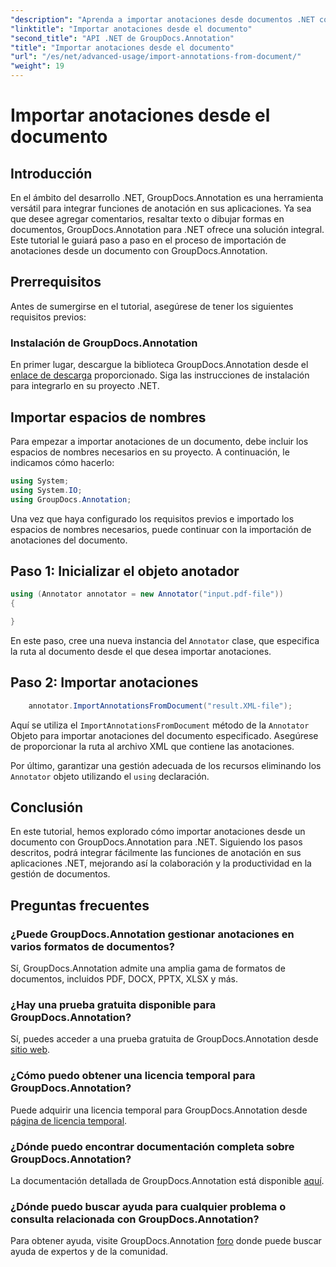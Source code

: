 ```yaml
---
"description": "Aprenda a importar anotaciones desde documentos .NET con GroupDocs.Annotation. Siga nuestro tutorial paso a paso para una integración perfecta."
"linktitle": "Importar anotaciones desde el documento"
"second_title": "API .NET de GroupDocs.Annotation"
"title": "Importar anotaciones desde el documento"
"url": "/es/net/advanced-usage/import-annotations-from-document/"
"weight": 19
---
```


# Importar anotaciones desde el documento

## Introducción
En el ámbito del desarrollo .NET, GroupDocs.Annotation es una herramienta versátil para integrar funciones de anotación en sus aplicaciones. Ya sea que desee agregar comentarios, resaltar texto o dibujar formas en documentos, GroupDocs.Annotation para .NET ofrece una solución integral. Este tutorial le guiará paso a paso en el proceso de importación de anotaciones desde un documento con GroupDocs.Annotation.
## Prerrequisitos
Antes de sumergirse en el tutorial, asegúrese de tener los siguientes requisitos previos:
### Instalación de GroupDocs.Annotation
En primer lugar, descargue la biblioteca GroupDocs.Annotation desde el [enlace de descarga](https://releases.groupdocs.com/annotation/net/) proporcionado. Siga las instrucciones de instalación para integrarlo en su proyecto .NET.

## Importar espacios de nombres
Para empezar a importar anotaciones de un documento, debe incluir los espacios de nombres necesarios en su proyecto. A continuación, le indicamos cómo hacerlo:

```csharp
using System;
using System.IO;
using GroupDocs.Annotation;
```

Una vez que haya configurado los requisitos previos e importado los espacios de nombres necesarios, puede continuar con la importación de anotaciones del documento.
## Paso 1: Inicializar el objeto anotador
```csharp
using (Annotator annotator = new Annotator("input.pdf-file"))
{

}
```
En este paso, cree una nueva instancia del `Annotator` clase, que especifica la ruta al documento desde el que desea importar anotaciones.
## Paso 2: Importar anotaciones
```csharp
	annotator.ImportAnnotationsFromDocument("result.XML-file");
```
Aquí se utiliza el `ImportAnnotationsFromDocument` método de la `Annotator` Objeto para importar anotaciones del documento especificado. Asegúrese de proporcionar la ruta al archivo XML que contiene las anotaciones.

Por último, garantizar una gestión adecuada de los recursos eliminando los `Annotator` objeto utilizando el `using` declaración.

## Conclusión
En este tutorial, hemos explorado cómo importar anotaciones desde un documento con GroupDocs.Annotation para .NET. Siguiendo los pasos descritos, podrá integrar fácilmente las funciones de anotación en sus aplicaciones .NET, mejorando así la colaboración y la productividad en la gestión de documentos.
## Preguntas frecuentes
### ¿Puede GroupDocs.Annotation gestionar anotaciones en varios formatos de documentos?
Sí, GroupDocs.Annotation admite una amplia gama de formatos de documentos, incluidos PDF, DOCX, PPTX, XLSX y más.
### ¿Hay una prueba gratuita disponible para GroupDocs.Annotation?
Sí, puedes acceder a una prueba gratuita de GroupDocs.Annotation desde [sitio web](https://releases.groupdocs.com/).
### ¿Cómo puedo obtener una licencia temporal para GroupDocs.Annotation?
Puede adquirir una licencia temporal para GroupDocs.Annotation desde [página de licencia temporal](https://purchase.groupdocs.com/temporary-license/).
### ¿Dónde puedo encontrar documentación completa sobre GroupDocs.Annotation?
La documentación detallada de GroupDocs.Annotation está disponible [aquí](https://tutorials.groupdocs.com/annotation/net/).
### ¿Dónde puedo buscar ayuda para cualquier problema o consulta relacionada con GroupDocs.Annotation?
Para obtener ayuda, visite GroupDocs.Annotation [foro](https://forum.groupdocs.com/c/annotation/10) donde puede buscar ayuda de expertos y de la comunidad.